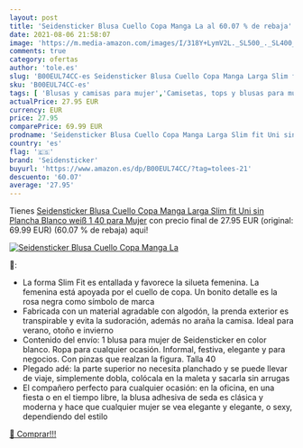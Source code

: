 ```yaml
---
layout: post
title: 'Seidensticker Blusa Cuello Copa Manga La al 60.07 % de rebaja'
date: 2021-08-06 21:58:07
image: 'https://m.media-amazon.com/images/I/318Y+LymV2L._SL500_._SL400_.jpg'
comments: true
category: ofertas
author: 'tole.es'
slug: 'B00EUL74CC-es Seidensticker Blusa Cuello Copa Manga Larga Slim fit Uni...'
sku: 'B00EUL74CC-es'
tags: [ 'Blusas y camisas para mujer','Camisetas, tops y blusas para mujer','Ropa','Ropa para mujer','blusa','seidensticker', ]
actualPrice: 27.95 EUR
currency: EUR
price: 27.95
comparePrice: 69.99 EUR
prodname: 'Seidensticker Blusa Cuello Copa Manga Larga Slim fit Uni sin Plancha  Blanco  weiß 1   40 para Mujer'
country: 'es'
flag: '🇪🇸'
brand: 'Seidensticker'
buyurl: 'https://www.amazon.es/dp/B00EUL74CC/?tag=tolees-21'
descuento: '60.07'
average: '27.95'
---
```


Tienes [Seidensticker Blusa Cuello Copa Manga Larga Slim fit Uni sin Plancha  Blanco  weiß 1   40 para Mujer](https://www.amazon.es/dp/B00EUL74CC/?tag=tolees-21) con precio final de  27.95 EUR (original: 69.99 EUR) (60.07 %  de rebaja) aqui!

[![Seidensticker Blusa Cuello Copa Manga La](https://m.media-amazon.com/images/I/318Y+LymV2L._SL500_._SL400_.jpg)](https://www.amazon.es/dp/B00EUL74CC/?tag=tolees-21)

🔎:

- La forma Slim Fit es entallada y favorece la silueta femenina. La femenina está apoyada por el cuello de copa. Un bonito detalle es la rosa negra como símbolo de marca
- Fabricada con un material agradable con algodón, la prenda exterior es transpirable y evita la sudoración, además no araña la camisa. Ideal para verano, otoño e invierno
- Contenido del envío: 1 blusa para mujer de Seidensticker en color blanco. Ropa para cualquier ocasión. Informal, festiva, elegante y para negocios. Con pinzas que realzan la figura. Talla 40
- Plegado adé: la parte superior no necesita planchado y se puede llevar de viaje, simplemente dobla, colócala en la maleta y sacarla sin arrugas
- El compañero perfecto para cualquier ocasión: en la oficina, en una fiesta o en el tiempo libre, la blusa adhesiva de seda es clásica y moderna y hace que cualquier mujer se vea elegante y elegante, o sexy, dependiendo del estilo

[🛒 Comprar!!!](https://www.amazon.es/dp/B00EUL74CC/?tag=tolees-21)
